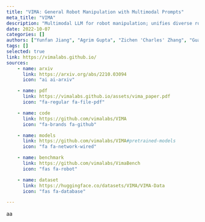 ```yaml
---
title: "VIMA: General Robot Manipulation with Multimodal Prompts"
meta_title: "VIMA"
description: "Multimodal LLM for robot manipulation; unifies diverse robotics tasks in a single prompting framework."
date: 2022-10-07
categories: []
authors: ["Yunfan Jiang", "Agrim Gupta", "Zichen 'Charles' Zhang", "Guanzhi Wang", "Yongqiang Dou", "Yanjun Chen", "Li Fei-Fei", "Anima Anandkumar", "Yuke Zhu", "Linxi 'Jim' Fan"]
tags: []
selected: true
link: https://vimalabs.github.io/
sources:
    - name: arxiv
      link: https://arxiv.org/abs/2210.03094
      icon: "ai ai-arxiv"

    - name: pdf
      link: https://vimalabs.github.io/assets/vima_paper.pdf
      icon: "fa-regular fa-file-pdf"

    - name: code
      link: https://github.com/vimalabs/VIMA
      icon: "fa-brands fa-github"

    - name: models
      link: https://github.com/vimalabs/VIMA#pretrained-models
      icon: "fa fa-network-wired"

    - name: benchmark
      link: https://github.com/vimalabs/VimaBench
      icon: "fas fa-robot"

    - name: dataset
      link: https://huggingface.co/datasets/VIMA/VIMA-Data
      icon: "fas fa-database"

---
```


aa